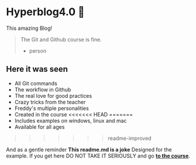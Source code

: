 # Hyperblog4.0 💚

This amazing Blog!

> The Git and Github course is fine.
> * person
## Here it was seen
* All Git commands
* The workflow in Github
* The real love for good practices
* Crazy tricks from the teacher
* Freddy's multiple personalities
* Created in the course
<<<<<<< HEAD
=======
* Includes examples on windows, linux and mac
* Available for all ages
>>>>>>> readme-improved

And as a gentle reminder **This readme.md is a joke** Designed for the example. If you get here DO NOT TAKE IT SERIOUSLY and go [**to the course**](https://platzi.com/cursos/git-github/?gclsrc=aw.ds&gclid=Cj0KCQiA0p2QBhDvARIsAACSOOMEke3DkLgN0JQUgVExpi8vlKE1MKAi7TXUAmXb2UpSOW7gI61pKwMaAljXEALw_wcB).